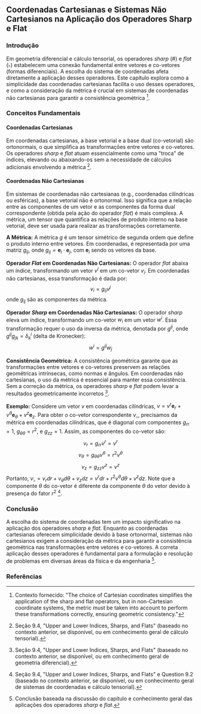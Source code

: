 ## Coordenadas Cartesianas e Sistemas Não Cartesianos na Aplicação dos Operadores Sharp e Flat

### Introdução
Em geometria diferencial e cálculo tensorial, os operadores *sharp* (#) e *flat* (♭) estabelecem uma conexão fundamental entre vetores e co-vetores (formas diferenciais). A escolha do sistema de coordenadas afeta diretamente a aplicação desses operadores. Este capítulo explora como a simplicidade das coordenadas cartesianas facilita o uso desses operadores, e como a consideração da métrica é crucial em sistemas de coordenadas não cartesianas para garantir a consistência geométrica [^1].

### Conceitos Fundamentais
#### Coordenadas Cartesianas
Em coordenadas cartesianas, a base vetorial e a base dual (co-vetorial) são ortonormais, o que simplifica as transformações entre vetores e co-vetores. Os operadores *sharp* e *flat* atuam essencialmente como uma "troca" de índices, elevando ou abaixando-os sem a necessidade de cálculos adicionais envolvendo a métrica [^2].

#### Coordenadas Não Cartesianas
Em sistemas de coordenadas não cartesianas (e.g., coordenadas cilíndricas ou esféricas), a base vetorial não é ortonormal. Isso significa que a relação entre as componentes de um vetor e as componentes da forma dual correspondente (obtida pela ação do operador *flat*) é mais complexa. A métrica, um tensor que quantifica as relações de produto interno na base vetorial, deve ser usada para realizar as transformações corretamente.

**A Métrica:** A métrica $g$ é um tensor simétrico de segunda ordem que define o produto interno entre vetores. Em coordenadas, é representada por uma matriz $g_{ij}$, onde $g_{ij} = \mathbf{e}_i \cdot \mathbf{e}_j$, com $\mathbf{e}_i$ sendo os vetores da base.

**Operador *Flat* em Coordenadas Não Cartesianas:** O operador *flat* abaixa um índice, transformando um vetor $v^i$ em um co-vetor $v_i$. Em coordenadas não cartesianas, essa transformação é dada por:
$$v_i = g_{ij} v^j$$
onde $g_{ij}$ são as componentes da métrica.

**Operador *Sharp* em Coordenadas Não Cartesianas:** O operador *sharp* eleva um índice, transformando um co-vetor $w_i$ em um vetor $w^i$. Essa transformação requer o uso da inversa da métrica, denotada por $g^{ij}$, onde $g^{ij} g_{jk} = \delta^i_k$ (delta de Kronecker):
$$w^i = g^{ij} w_j$$

**Consistência Geométrica:** A consistência geométrica garante que as transformações entre vetores e co-vetores preservem as relações geométricas intrínsecas, como normas e ângulos. Em coordenadas não cartesianas, o uso da métrica é essencial para manter essa consistência. Sem a correção da métrica, os operadores *sharp* e *flat* podem levar a resultados geometricamente incorretos [^3].

**Exemplo:** Considere um vetor $v$ em coordenadas cilíndricas, $v = v^r \mathbf{e}_r + v^\theta \mathbf{e}_\theta + v^z \mathbf{e}_z$. Para obter o co-vetor correspondente $v_\flat$, precisamos da métrica em coordenadas cilíndricas, que é diagonal com componentes $g_{rr} = 1$, $g_{\theta\theta} = r^2$, e $g_{zz} = 1$. Assim, as componentes do co-vetor são:
$$v_r = g_{rr} v^r = v^r$$
$$v_\theta = g_{\theta\theta} v^\theta = r^2 v^\theta$$
$$v_z = g_{zz} v^z = v^z$$
Portanto, $v_\flat = v_r dr + v_\theta d\theta + v_z dz = v^r dr + r^2 v^\theta d\theta + v^z dz$. Note que a componente $\theta$ do co-vetor é diferente da componente $\theta$ do vetor devido à presença do fator $r^2$ [^4].

### Conclusão
A escolha do sistema de coordenadas tem um impacto significativo na aplicação dos operadores *sharp* e *flat*. Enquanto as coordenadas cartesianas oferecem simplicidade devido à base ortonormal, sistemas não cartesianos exigem a consideração da métrica para garantir a consistência geométrica nas transformações entre vetores e co-vetores. A correta aplicação desses operadores é fundamental para a formulação e resolução de problemas em diversas áreas da física e da engenharia [^5].

### Referências
[^1]: Contexto fornecido: "The choice of Cartesian coordinates simplifies the application of the sharp and flat operators, but in non-Cartesian coordinate systems, the metric must be taken into account to perform these transformations correctly, ensuring geometric consistency."
[^2]: Seção 9.4, "Upper and Lower Indices, Sharps, and Flats" (baseado no contexto anterior, se disponível, ou em conhecimento geral de cálculo tensorial).
[^3]: Seção 9.4, "Upper and Lower Indices, Sharps, and Flats" (baseado no contexto anterior, se disponível, ou em conhecimento geral de geometria diferencial).
[^4]: Seção 9.4, "Upper and Lower Indices, Sharps, and Flats" e Question 9.2 (baseado no contexto anterior, se disponível, ou em conhecimento geral de sistemas de coordenadas e cálculo tensorial).
[^5]: Conclusão baseada na discussão do capítulo e conhecimento geral das aplicações dos operadores *sharp* e *flat*.
<!-- END -->